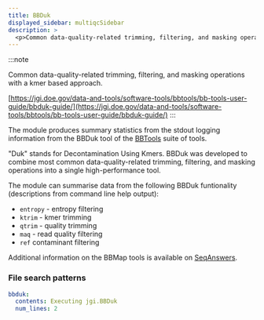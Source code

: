 ```yaml
---
title: BBDuk
displayed_sidebar: multiqcSidebar
description: >
  <p>Common data-quality-related trimming, filtering, and masking operations with a kmer based approach.</p>
---
```


<!--
~~~~~ DO NOT EDIT ~~~~~
This file is autogenerated from the MultiQC module python docstring.
Do not edit the markdown, it will be overwritten.

File path for the source of this content: multiqc/modules/bbduk/bbduk.py
~~~~~~~~~~~~~~~~~~~~~~~
-->

:::note

<p>Common data-quality-related trimming, filtering, and masking operations with a kmer based approach.</p>

[https://jgi.doe.gov/data-and-tools/software-tools/bbtools/bb-tools-user-guide/bbduk-guide/](https://jgi.doe.gov/data-and-tools/software-tools/bbtools/bb-tools-user-guide/bbduk-guide/)
:::

The module produces summary statistics from the stdout logging information from the BBDuk tool of the
[BBTools](http://jgi.doe.gov/data-and-tools/bbtools/bb-tools-user-guide/) suite of tools.

"Duk" stands for Decontamination Using Kmers. BBDuk was developed to combine
most common data-quality-related trimming, filtering, and masking operations
into a single high-performance tool.

The module can summarise data from the following BBDuk funtionality
(descriptions from command line help output):

- `entropy` - entropy filtering
- `ktrim` - kmer trimming
- `qtrim` - quality trimming
- `maq` - read quality filtering
- `ref` contaminant filtering

Additional information on the BBMap tools is available on
[SeqAnswers](http://seqanswers.com/forums/showthread.php?t=41057).

### File search patterns

```yaml
bbduk:
  contents: Executing jgi.BBDuk
  num_lines: 2
```
